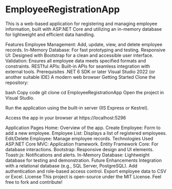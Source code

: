 # EmployeeRegistrationApp
This is a web-based application for registering and managing employee information, built with ASP.NET Core and utilizing an in-memory database for lightweight and efficient data handling.

Features
Employee Management: Add, update, view, and delete employee records.
In-Memory Database: For fast prototyping and testing.
Responsive UI: Designed with Bootstrap for a clean and accessible user interface.
Validation: Ensures all employee data meets specified formats and constraints.
RESTful APIs: Built-in APIs for seamless integration with external tools.
Prerequisites
.NET 6 SDK or later
Visual Studio 2022 (or another suitable IDE)
A modern web browser
Getting Started
Clone the repository:

bash
Copy code
git clone <repository-url>
cd EmployeeRegistrationApp
Open the project in Visual Studio.

Run the application using the built-in server (IIS Express or Kestrel).

Access the app in your browser at https://localhost:5296

Application Pages
Home: Overview of the app.
Create Employee: Form to add a new employee.
Employee List: Displays a list of registered employees.
Edit/Delete Employee: Manage employee records.
Technologies Used
ASP.NET Core MVC: Application framework.
Entity Framework Core: For database interactions.
Bootstrap: Responsive design and UI elements.
Toastr.js: Notifications and alerts.
In-Memory Database: Lightweight database for testing and demonstration.
Future Enhancements
Integration with a relational database (e.g., SQL Server, PostgreSQL).
Add authentication and role-based access control.
Export employee data to CSV or Excel.
License
This project is open-source under the MIT License. Feel free to fork and contribute!

